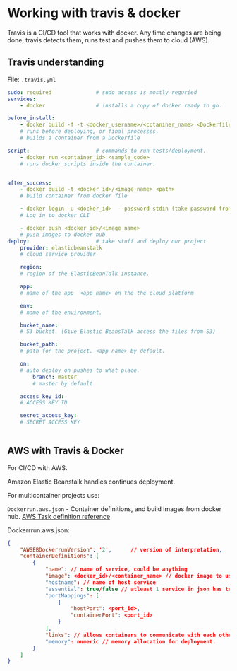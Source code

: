 # Working with travis & docker

Travis is a CI/CD tool that works with docker. Any time changes are being done, travis detects them, runs test and pushes them to cloud (AWS).


## Travis understanding

File: `.travis.yml`

```yml
sudo: required              # sudo access is mostly requried
services: 
    - docker                # installs a copy of docker ready to go.

before_install:
    - docker build -f -t <docker_username>/<cotaniner_name> <Dockerfile.dev> . 
    # runs before deploying, or final processes.
    # builds a container from a Dockerfile

script:                     # commands to run tests/deployment.
    - docker run <container_id> <sample_code>
    # runs docker scripts inside the container.


after_success:
    - docker build -t <docker_id>/<image_name> <path>
    # build container from docker file

    - docker login -u <docker_id>  --password-stdin (take password from STDIN)
    # Log in to docker CLI

    - docker push <docker_id>/<image_name>
    # push images to docker hub
deploy:                     # take stuff and deploy our project
    provider: elasticbeanstalk
    # cloud service provider

    region: 
    # region of the ElasticBeanTalk instance.

    app: 
    # name of the app  <app_name> on the the cloud platform

    env:
    # name of the environment.

    bucket_name:
    # S3 bucket. (Give Elastic BeansTalk access the files from S3)

    bucket_path:
    # path for the project. <app_name> by default.

    on:
    # auto deploy on pushes to what place.
        branch: master 
        # master by default

    access_key_id:
    # ACCESS KEY ID

    secret_access_key:
    # SECRET ACCESS KEY
    

```

## AWS with Travis & Docker

For CI/CD with AWS\.

Amazon Elastic Beanstalk handles continues deployment.

For multicontainer projects use:

`Dockerrun.aws.json` - Container definitions, and build images from docker hub. [AWS Task definition reference](https://docs.aws.amazon.com/AmazonECS/latest/developerguide/task_definition_parameters.html#container_definitions)


Dockerrrun.aws.json:

```json
{
    "AWSEBDockerrunVersion": '2',      // version of interpretation,
    "containerDefinitions": [
        {
            "name": // name of service, could be anything
            "image": <docker_id>/<container_name> // docker image to use
            "hostname": // name of host service
            "essential": true/false // atleast 1 service in json has to be essential.
            "portMappings": [
                {
                    "hostPort": <port_id>,
                    "containerPort": <port_id>
                }
            ],
            "links": // allows containers to communicate with each other without need for port mapping./
            "memory": numeric // memory allocation for deployment.
        }
    ]
}
```